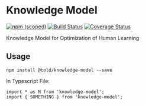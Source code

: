 # Knowledge Model

[![npm (scoped)](https://img.shields.io/npm/v/@told/knowledge-model.svg)](https://www.npmjs.com/package/@told/knowledge-model)
[![Build Status](https://travis-ci.org/toldsoftware/knowledge-model.svg?branch=master)](https://travis-ci.org/toldsoftware/knowledge-model)
[![Coverage Status](https://coveralls.io/repos/github/toldsoftware/knowledge-model/badge.svg)](https://coveralls.io/github/toldsoftware/knowledge-model)

Knowledge Model for Optimization of Human Learning

## Usage

```
npm install @told/knowledge-model --save
```

In Typescript File:

```
import * as M from 'knowledge-model';
import { SOMETHING } from 'knowledge-model';
```